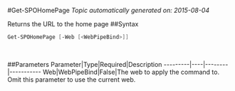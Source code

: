 #Get-SPOHomePage
*Topic automatically generated on: 2015-08-04*

Returns the URL to the home page
##Syntax
```powershell
Get-SPOHomePage [-Web [<WebPipeBind>]]
```
&nbsp;

##Parameters
Parameter|Type|Required|Description
---------|----|--------|-----------
Web|WebPipeBind|False|The web to apply the command to. Omit this parameter to use the current web.
